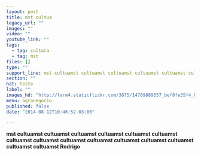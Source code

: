 ```yaml
---
layout: post
title: mst cultua
legacy_url: ""
images: ""
video: ""
youtube_link: ""
tags:
  - tag: cultura
  - tag: mst
files: []
type: ""
support_line: mst cultuamst cultuamst cultuamst cultuamst cultuamst cultuamst cultuamst cultuamst cultuamst cultuamst cultuamst cultuamst cultuamst cultuamst c
section: ""
hat: teste
label: ""
images_hd: "http://farm4.staticflickr.com/3875/14709889557_bef8fe35f4_b.jpg"
menu: agronegócio
published: false
date: "2014-08-12T10:46:52-03:00"

---
```

<p><strong>mst cultuamst cultuamst cultuamst cultuamst cultuamst cultuamst cultuamst cultuamst cultuamst cultuamst cultuamst cultuamst cultuamst cultuamst cultuamst Rodrigo</strong></p>
